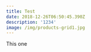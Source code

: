 ```yaml
---
title: Test
date: 2018-12-26T06:50:45.390Z
description: '1234'
image: /img/products-grid1.jpg
---
```

This one

